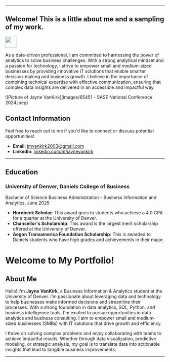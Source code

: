 <a name="top"></a>
<hr>

## Welcome! This is a little about me and a sampling of my work.
[<img src="https://user-images.githubusercontent.com/91146906/162140860-bfb69654-5603-49bd-a7a1-a836ab1c772c.svg" height="35"/>](Education.md)

As a data-driven professional, I am committed to harnessing the power of analytics to solve business challenges. With a strong analytical mindset and a passion for technology, I strive to empower small and medium-sized businesses by providing innovative IT solutions that enable smarter decision-making and business growth. I believe in the importance of combining technical expertise with effective communication, ensuring that complex data insights are delivered in an accessible and impactful way.

![Picture of Jayne VanKirk](images/65451 - SASE National Conference 2024.jpeg)
## Contact Information

Feel free to reach out to me if you'd like to connect or discuss potential opportunities!

- **Email**: [jmvankirk2003@gmail.com](mailto:jmvankirk2003@gmail.com)
- **LinkedIn**: [linkedin.com/in/jaynevankirk](https://www.linkedin.com/in/jayne-vankirk)


<a name="Education"></a>
<hr>

## Education
### University of Denver, Daniels College of Business
Bachelor of Science Business Administration – Business Information and Analytics, June 2025

<ul>
  <li><b>Hornbeck Scholar</b>: This award goes to students who achieve a 4.0 GPA for a quarter at the University of Denver.</li>
  <li><b>Chancellor's Scholarship</b>: This award is the largest merit scholarship offered at the University of Denver.</li>
  <li><b>Aegon Transamerica Foundation Scholarship</b>: This is awarded to Daniels students who have high grades and achievements in their major.</li>
</ul>


# Welcome to My Portfolio!

## About Me

Hello! I'm **Jayne VanKirk**, a Business Information & Analytics student at the University of Denver. I’m passionate about leveraging data and technology to help businesses make informed decisions and streamline their processes. With a strong foundation in data analytics, SQL, Python, and business intelligence tools, I'm excited to pursue opportunities in data analytics and business consulting. I aim to empower small and medium-sized businesses (SMBs) with IT solutions that drive growth and efficiency.

I thrive on solving complex problems and enjoy collaborating with teams to achieve impactful results. Whether through data visualization, predictive modeling, or strategic analysis, my goal is to translate data into actionable insights that lead to tangible business improvements.

---


